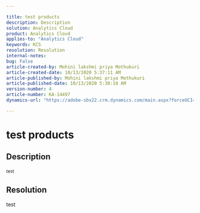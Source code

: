 ```yaml
---

title: test products  
description: Description  
solution: Analytics Cloud  
product: Analytics Cloud  
applies-to: "Analytics Cloud"  
keywords: KCS  
resolution: Resolution  
internal-notes:   
bug: False  
article-created-by: Mohini lakshmi priya Mothukuri  
article-created-date: 10/13/2020 5:37:11 AM  
article-published-by: Mohini lakshmi priya Mothukuri  
article-published-date: 10/13/2020 5:38:18 AM  
version-number: 4  
article-number: KA-14497
dynamics-url: "https://adobe-sbx22.crm.dynamics.com/main.aspx?forceUCI=1&pagetype=entityrecord&etn=knowledgearticle&id=12b92a21-160d-eb11-a813-000d3a98f7e7"

---
```


# test products

## Description

<div data-wrapper="true" style="font-size:12px;font-family:'Segoe UI','Helvetica Neue',sans-serif;">


test

</div>




## Resolution

test
